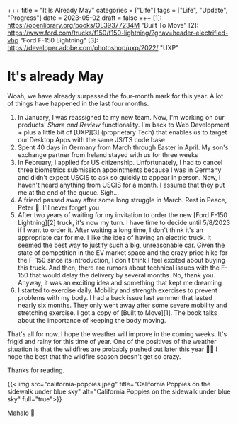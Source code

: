 +++
title = "It Is Already May"
categories = ["Life"]
tags = ["Life", "Update", "Progress"]
date = 2023-05-02
draft = false
+++
[1]: https://openlibrary.org/books/OL39377234M "Built To Move"
[2]: https://www.ford.com/trucks/f150/f150-lightning/?gnav=header-electrified-vhp "Ford F-150 Lightning"
[3]: https://developer.adobe.com/photoshop/uxp/2022/ "UXP"

# It's already May

Woah, we have already surpassed the four-month mark for this year. A lot of things have happened in the last four months.

1. In January, I was reassigned to my new team. Now, I'm working on our products' *Share and Review* functionality. I'm back to Web Development + plus a little bit of [UXP][3] (proprietary Tech) that enables us to target our Desktop Apps with the same JS/TS code base
2. Spent 40 days in Germany from March through Easter in April. My son's exchange partner from Ireland stayed with us for three weeks
3. In February, I applied for US citizenship. Unfortunately, I had to cancel three biometrics submission appointments because I was in Germany and didn't expect USCIS to ask so quickly to appear in person. Now, I haven't heard anything from USCIS for a month. I assume that they put me at the end of the queue. Sigh...
5. A friend passed away after some long struggle in March. Rest in Peace, Peter 🥲. I'll never forget you
4. After two years of waiting for my invitation to order the new [Ford F-150 Lightning][2] truck, it's now my turn. I have time to decide until 5/8/2023 if I want to order it. After waiting a long time, I don't think it's an appropriate car for me. I like the idea of having an electric truck. It seemed the best way to justify such a big, unreasonable car. Given the state of competition in the EV market space and the crazy price hike for the F-150 since its introduction, I don't think I feel excited about buying this truck. And then, there are rumors about technical issues with the F-150 that would delay the delivery by several months. No, thank you. Anyway, it was an exciting idea and something that kept me dreaming
5. I started to exercise daily. Mobility and strength exercises to prevent problems with my body. I had a back issue last summer that lasted nearly six months. They only went away after some severe mobility and stretching exercise. I got a copy of [Built to Move][1]. The book talks about the importance of keeping the body moving.

That's all for now. I hope the weather will improve in the coming weeks. It's frigid and rainy for this time of year. One of the positives of the weather situation is that the wildfires are probably pushed out later this year 🤞🏼 I hope the best that the wildfire season doesn't get so crazy.

Thanks for reading.

{{< img src="california-poppies.jpeg" title="California Poppies on the sidewalk under blue sky" alt="California Poppies on the sidewalk under blue sky" full="true">}}

Mahalo 🌸